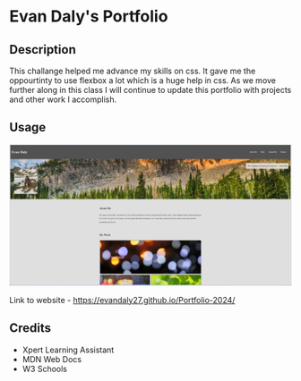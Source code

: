 # Evan Daly's Portfolio

## Description

This challange helped me advance my skills on css. It gave me the oppourtinty to use flexbox a lot which is a huge help in css. As we move further along in this class I will continue to update this portfolio with projects and other work I accomplish.

## Usage

![alt text](/assets/Images/Picture%20of%20portfolio.png)

Link to website - https://evandaly27.github.io/Portfolio-2024/


## Credits
- Xpert Learning Assistant
- MDN Web Docs
- W3 Schools